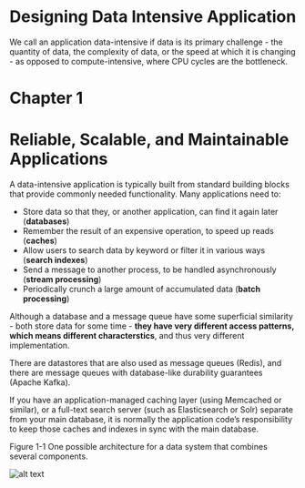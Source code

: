 # Designing Data Intensive Application

We call an application data-intensive if data is its primary challenge - the quantity of data, the complexity of data, or the speed at which it is changing - as opposed to compute-intensive, where CPU cycles are the bottleneck.

# Chapter 1

# Reliable, Scalable, and Maintainable Applications

A data-intensive application is typically built from standard building blocks that provide commonly needed functionality. Many applications need to:

- Store data so that they, or another application, can find it again later (**databases**)
- Remember the result of an expensive operation, to speed up reads (**caches**)
- Allow users to search data by keyword or filter it in various ways (**search indexes**)
- Send a message to another process, to be handled asynchronously (**stream processing**)
- Periodically crunch a large amount of accumulated data (**batch processing**)

Although a database and a message queue have some superficial similarity - both store data for some time - **they have very different access patterns, which means different characterstics**, and thus very different implementation.

There are datastores that are also used as message queues (Redis), and there are message queues with database-like durability guarantees (Apache Kafka).

If you have an application-managed caching layer (using Memcached or similar), or a full-text search server (such as Elasticsearch or Solr) separate from your main database, it is normally the application code’s responsibility to keep those caches and indexes in sync with the main database.

Figure 1-1 One possible architecture for a data system that combines several components.

![alt text](http://url/to/img.png)

